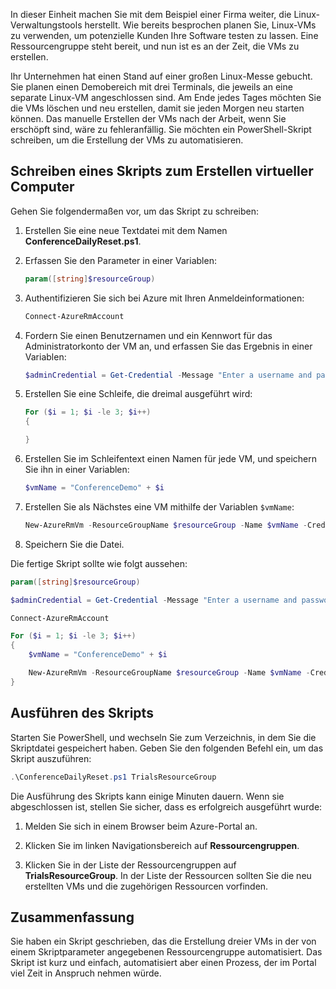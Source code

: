 In dieser Einheit machen Sie mit dem Beispiel einer Firma weiter, die Linux-Verwaltungstools herstellt. Wie bereits besprochen planen Sie, Linux-VMs zu verwenden, um potenzielle Kunden Ihre Software testen zu lassen. Eine Ressourcengruppe steht bereit, und nun ist es an der Zeit, die VMs zu erstellen.

Ihr Unternehmen hat einen Stand auf einer großen Linux-Messe gebucht. Sie planen einen Demobereich mit drei Terminals, die jeweils an eine separate Linux-VM angeschlossen sind. Am Ende jedes Tages möchten Sie die VMs löschen und neu erstellen, damit sie jeden Morgen neu starten können. Das manuelle Erstellen der VMs nach der Arbeit, wenn Sie erschöpft sind, wäre zu fehleranfällig. Sie möchten ein PowerShell-Skript schreiben, um die Erstellung der VMs zu automatisieren.

## <a name="write-a-script-that-creates-virtual-machines"></a>Schreiben eines Skripts zum Erstellen virtueller Computer

Gehen Sie folgendermaßen vor, um das Skript zu schreiben:

1. Erstellen Sie eine neue Textdatei mit dem Namen **ConferenceDailyReset.ps1**.

1. Erfassen Sie den Parameter in einer Variablen:

    ```powershell
    param([string]$resourceGroup)
    ```

1. Authentifizieren Sie sich bei Azure mit Ihren Anmeldeinformationen:

    ```powershell
    Connect-AzureRmAccount
    ```

1. Fordern Sie einen Benutzernamen und ein Kennwort für das Administratorkonto der VM an, und erfassen Sie das Ergebnis in einer Variablen:

    ```powershell
    $adminCredential = Get-Credential -Message "Enter a username and password for the VM administrator."
    ```

1. Erstellen Sie eine Schleife, die dreimal ausgeführt wird:

    ```powershell
    For ($i = 1; $i -le 3; $i++) 
    {

    }
    ```

1. Erstellen Sie im Schleifentext einen Namen für jede VM, und speichern Sie ihn in einer Variablen:

    ```powershell
    $vmName = "ConferenceDemo" + $i
    ```

1. Erstellen Sie als Nächstes eine VM mithilfe der Variablen `$vmName`:

   ```powershell
   New-AzureRmVm -ResourceGroupName $resourceGroup -Name $vmName -Credential $adminCredential -Location "East US" -Image UbuntuLTS
   ```

1. Speichern Sie die Datei.

Die fertige Skript sollte wie folgt aussehen:

```powershell
param([string]$resourceGroup)

$adminCredential = Get-Credential -Message "Enter a username and password for the VM administrator."

Connect-AzureRmAccount

For ($i = 1; $i -le 3; $i++)
{
    $vmName = "ConferenceDemo" + $i

    New-AzureRmVm -ResourceGroupName $resourceGroup -Name $vmName -Credential $adminCredential -Location "East US" -Image UbuntuLTS
}
```

## <a name="execute-the-script"></a>Ausführen des Skripts

Starten Sie PowerShell, und wechseln Sie zum Verzeichnis, in dem Sie die Skriptdatei gespeichert haben. Geben Sie den folgenden Befehl ein, um das Skript auszuführen:

```powershell
.\ConferenceDailyReset.ps1 TrialsResourceGroup
```

Die Ausführung des Skripts kann einige Minuten dauern. Wenn sie abgeschlossen ist, stellen Sie sicher, dass es erfolgreich ausgeführt wurde:

1. Melden Sie sich in einem Browser beim Azure-Portal an.

1. Klicken Sie im linken Navigationsbereich auf **Ressourcengruppen**.

1. Klicken Sie in der Liste der Ressourcengruppen auf **TrialsResourceGroup**. In der Liste der Ressourcen sollten Sie die neu erstellten VMs und die zugehörigen Ressourcen vorfinden.

## <a name="summary"></a>Zusammenfassung
Sie haben ein Skript geschrieben, das die Erstellung dreier VMs in der von einem Skriptparameter angegebenen Ressourcengruppe automatisiert. Das Skript ist kurz und einfach, automatisiert aber einen Prozess, der im Portal viel Zeit in Anspruch nehmen würde.